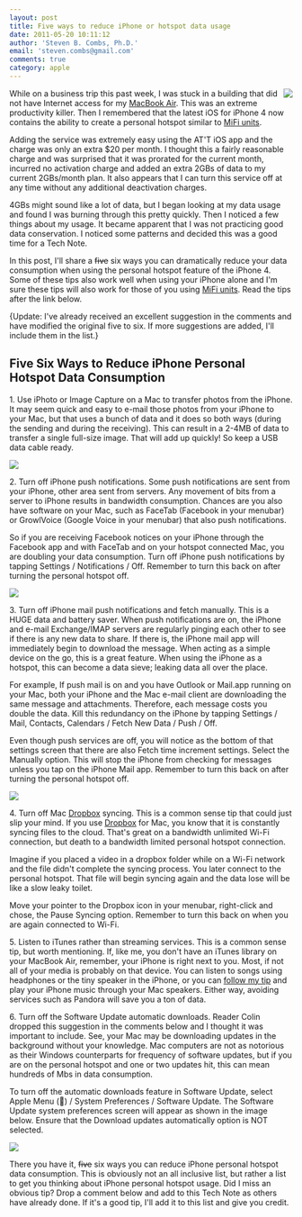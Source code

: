 ```yaml
---
layout: post
title: Five ways to reduce iPhone or hotspot data usage
date: 2011-05-20 10:11:12
author: 'Steven B. Combs, Ph.D.'
email: 'steven.combs@gmail.com'
comments: true
category: apple
---
```


<img style="margin-left: 10px; margin-bottom: 10px;" src="http://2.bp.blogspot.com/-6VdxGgIIbXA/TdamjsD0jMI/AAAAAAAA1SA/SpvuoUkcdr0/s200/Personal+Hotspot.png" align="right" />While on a business trip this past week, I was stuck in a building that did not have Internet access for my [MacBook Air][2]. This was an extreme productivity killer. Then I remembered that the latest iOS for iPhone 4 now contains the ability to create a personal hotspot similar to [MiFi units][3].

Adding the service was extremely easy using the AT'T iOS app and the charge was only an extra $20 per month. I thought this a fairly reasonable charge and was surprised that it was prorated for the current month, incurred no activation charge and added an extra 2GBs of data to my current 2GBs/month plan. It also appears that I can turn this service off at any time without any additional deactivation charges.

4GBs might sound like a lot of data, but I began looking at my data usage and found I was burning through this pretty quickly. Then I noticed a few things about my usage. It became apparent that I was not practicing good data conservation. I noticed some patterns and decided this was a good time for a Tech Note.

In this post, I'll share a <strike>five</strike> six ways you can dramatically reduce your data consumption when using the personal hotspot feature of the iPhone 4. Some of these tips also work well when using your iPhone alone and I'm sure these tips will also work for those of you using [MiFi units][3]. Read the tips after the link below.

{Update: I've already received an excellent suggestion in the comments and have modified the original five to six. If more suggestions are added, I'll include them in the list.}

## Five Six Ways to Reduce iPhone Personal Hotspot Data Consumption

1\. Use iPhoto or Image Capture on a Mac to transfer photos from the iPhone. It may seem quick and easy to e-mail those photos from your iPhone to your Mac, but that uses a bunch of data and it does so both ways (during the sending and during the receiving). This can result in a 2-4MB of data to transfer a single full-size image. That will add up quickly! So keep a USB data cable ready.

![][4]

2\. Turn off iPhone push notifications. Some push notifications are sent from your iPhone, other area sent from servers. Any movement of bits from a server to iPhone results in bandwidth consumption. Chances are you also have software on your Mac, such as FaceTab (Facebook in your menubar) or GrowlVoice (Google Voice in your menubar) that also push notifications.

So if you are receiving Facebook notices on your iPhone through the Facebook app and with FaceTab and on your hotspot connected Mac, you are doubling your data consumption. Turn off iPhone push notifications by tapping Settings / Notifications / Off. Remember to turn this back on after turning the personal hotspot off.

![][5]

3\. Turn off iPhone mail push notifications and fetch manually. This is a HUGE data and battery saver. When push notifications are on, the iPhone and e-mail Exchange/IMAP servers are regularly pinging each other to see if there is any new data to share. If there is, the iPhone mail app will immediately begin to download the message. When acting as a simple device on the go, this is a great feature. When using the iPhone as a hotspot, this can become a data sieve; leaking data all over the place.

For example, If push mail is on and you have Outlook or Mail.app running on your Mac, both your iPhone and the Mac e-mail client are downloading the same message and attachments. Therefore, each message costs you double the data. Kill this redundancy on the iPhone by tapping Settings / Mail, Contacts, Calendars / Fetch New Data / Push / Off.

Even though push services are off, you will notice as the bottom of that settings screen that there are also Fetch time increment settings. Select the Manually option. This will stop the iPhone from checking for messages unless you tap on the iPhone Mail app. Remember to turn this back on after turning the personal hotspot off.

![][6]

4\. Turn off Mac [Dropbox][7] syncing. This is a common sense tip that could just slip your mind. If you use [Dropbox][7] for Mac, you know that it is constantly syncing files to the cloud. That's great on a bandwidth unlimited Wi-Fi connection, but death to a bandwidth limited personal hotspot connection.

Imagine if you placed a video in a dropbox folder while on a Wi-Fi network and the file didn't complete the syncing process. You later connect to the personal hotspot. That file will begin syncing again and the data lose will be like a slow leaky toilet.

Move your pointer to the Dropbox icon in your menubar, right-click and chose, the Pause Syncing option. Remember to turn this back on when you are again connected to Wi-Fi.

5\. Listen to iTunes rather than streaming services. This is a common sense tip, but worth mentioning. If, like me, you don't have an iTunes library on your MacBook Air, remember, your iPhone is right next to you. Most, if not all of your media is probably on that device. You can listen to songs using headphones or the tiny speaker in the iPhone, or you can [follow my tip][8] and play your iPhone music through your Mac speakers. Either way, avoiding services such as Pandora will save you a ton of data.

6\. Turn off the Software Update automatic downloads. Reader Colin dropped this suggestion in the comments below and I thought it was important to include. See, your Mac may be downloading updates in the background without your knowledge. Mac computers are not as notorious as their Windows counterparts for frequency of software updates, but if you are on the personal hotspot and one or two updates hit, this can mean hundreds of Mbs in data consumption.

To turn off the automatic downloads feature in Software Update, select Apple Menu () / System Preferences / Software Update. The Software Update system preferences screen will appear as shown in the image below. Ensure that the Download updates automatically option is NOT selected.

![][9]

There you have it, <strike>five</strike> six ways you can reduce iPhone personal hotspot data consumption. This is obviously not an all inclusive list, but rather a list to get you thinking about iPhone personal hotspot usage. Did I miss an obvious tip? Drop a comment below and add to this Tech Note as others have already done. If it's a good tip, I'll add it to this list and give you credit.

[2]: https://www.amazon.com/dp/B0047DVVZO/ref=as_li_ss_til?tag=stevenccom-20&amp;camp=213381&amp;creative=390973&amp;linkCode=as4&amp;creativeASIN=B0047DVVZO&amp;adid=0ZYHMX9S4H9MPSGB0ZEM&amp;
[3]: http://www.amazon.com/gp/redirect.html?ie=UTF8&amp;location=http%3A%2F%2Fwww.amazon.com%2Fs%3Fie%3DUTF8%26x%3D0%26ref_%3Dnb_sb_ss_sc_0_4%26y%3D0%26field-keywords%3Dmifi%26url%3Dsearch-alias%253Daps%26sprefix%3Dmifi%23&amp;tag=stevenccom-20&amp;linkCode=ur2&amp;camp=1789&amp;creative=390957
[4]: http://4.bp.blogspot.com/-qwHYByIBNHM/TdamifxAq6I/AAAAAAAA1R4/Scv8krr-x-0/s200/Notifications.PNG
[5]: http://3.bp.blogspot.com/-YWaVlPW7qfo/Tdamging-JI/AAAAAAAA1Rw/Fd6Xl-BqKTs/s200/Fetch+New+Data.PNG
[6]: http://3.bp.blogspot.com/-10VSZ3BKvOk/Tdamix69fuI/AAAAAAAA1R8/1y1ZfdhcrPo/s200/Pause+Synching.png
[7]: http://db.tt/11cphuY
[8]: http://www.docstechnotes.com/2011/05/dont-duplicate-your-macbook-air-and-ios.html
[9]: http://1.bp.blogspot.com/-f9_lwJRtgkw/TdfG1NBE9GI/AAAAAAAA1SU/7RzdvjwtvMw/s400/Automatic+Software+Updates.png
